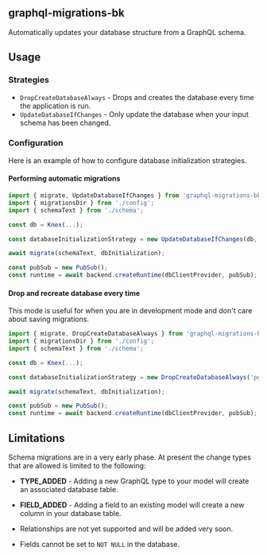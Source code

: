 ## graphql-migrations-bk

Automatically updates your database structure from a GraphQL schema.

## Usage

### Strategies

- `DropCreateDatabaseAlways` - Drops and creates the database every time the application is run.
- `UpdateDatabaseIfChanges` - Only update the database when your input schema has been changed.

### Configuration

Here is an example of how to configure database initialization strategies.

#### Performing automatic migrations

```ts
import { migrate, UpdateDatabaseIfChanges } from 'graphql-migrations-bk';
import { migrationsDir } from './config';
import { schemaText } from './schema';

const db = Knex(...);

const databaseInitializationStrategy = new UpdateDatabaseIfChanges(db, migrationsDir);

await migrate(schemaText, dbInitialization);

const pubSub = new PubSub();
const runtime = await backend.createRuntime(dbClientProvider, pubSub);
```

#### Drop and recreate database every time

This mode is useful for when you are in development mode and don't care about saving migrations.

```ts
import { migrate, DropCreateDatabaseAlways } from 'graphql-migrations-bk';
import { migrationsDir } from './config';
import { schemaText } from './schema';

const db = Knex(...);

const databaseInitializationStrategy = new DropCreateDatabaseAlways('pg', db);

await migrate(schemaText, dbInitialization);

const pubSub = new PubSub();
const runtime = await backend.createRuntime(dbClientProvider, pubSub);
```

## Limitations

Schema migrations are in a very early phase. At present the change types that are allowed is limited to the following:

- **TYPE_ADDED** - Adding a new GraphQL type to your model will create an associated database table.
- **FIELD_ADDED** - Adding a field to an existing model will create a new column in your database table.

- Relationships are not yet supported and will be added very soon.
- Fields cannot be set to `NOT NULL` in the database.
